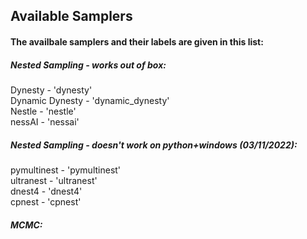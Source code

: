 ## Available Samplers 

#### The availbale samplers and their labels are given in this list:  
##### Nested Sampling - works out of box:  
Dynesty - 'dynesty'  
Dynamic Dynesty - 'dynamic_dynesty'  
Nestle - 'nestle'  
nessAI - 'nessai'  

##### Nested Sampling - doesn't work on python+windows (03/11/2022):  
pymultinest - 'pymultinest'  
ultranest - 'ultranest'  
dnest4 - 'dnest4'  
cpnest - 'cpnest'  


##### MCMC:  

